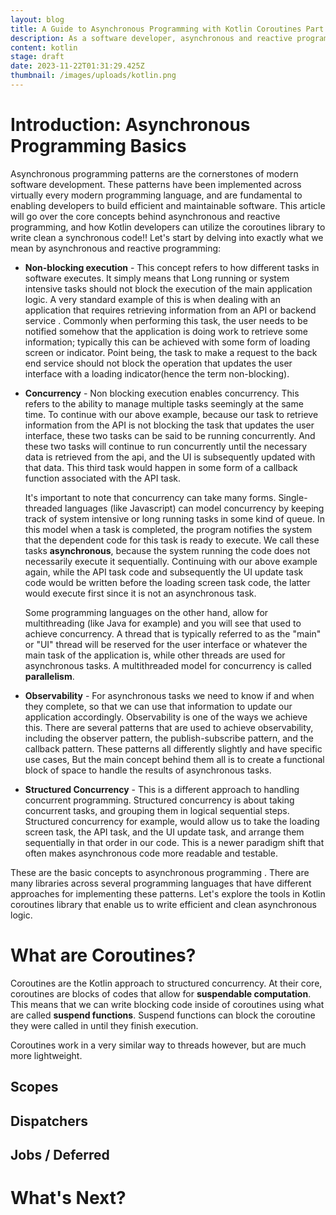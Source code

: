 ```yaml
---
layout: blog
title: A Guide to Asynchronous Programming with Kotlin Coroutines Part 1
description: As a software developer, asynchronous and reactive programming are cornerstones of building efficient applications. This blog post goes over the core concepts of asynchronous programming, and how the Kotlin Coroutines library provides us with tools to simplify asynchronous programming in our applications.
content: kotlin
stage: draft
date: 2023-11-22T01:31:29.425Z
thumbnail: /images/uploads/kotlin.png
---
```

# Introduction: Asynchronous Programming Basics 
Asynchronous programming patterns are the cornerstones of modern software development. These patterns have been implemented across  virtually every modern programming language, and are fundamental to enabling developers to build efficient and maintainable software. This article will go over the core concepts behind asynchronous and reactive programming, and how Kotlin developers can utilize the coroutines library to write clean a synchronous code!! Let's start by delving into exactly what we mean by asynchronous and reactive programming:

- **Non-blocking execution** - This concept refers to how different tasks in software executes. It simply means that Long running or system intensive tasks should not block the execution of the main application logic. A very standard example of this is when dealing with an application that requires retrieving information from an API or backend service . Commonly when performing this task, the user needs to be notified somehow that the application is doing work to retrieve some information; typically this can be achieved with some form of loading screen or indicator. Point being, the task to make a request to the back end service should not block the operation that updates the user interface with a loading indicator(hence the term non-blocking). 
- **Concurrency** - Non blocking execution enables concurrency. This refers to the ability to manage multiple tasks seemingly at the same time. To continue with our above example, because our task to retrieve information from the API is not blocking the task that updates the user interface, these two tasks can be said to be running concurrently. And these two tasks will continue to run concurrently until the necessary data is retrieved from the api, and the UI is subsequently updated with that data. This third task would happen in some form of a callback function associated with the API task.
	
	It's important to note that concurrency can take many forms. Single-threaded languages (like Javascript)  can model concurrency by keeping track of system intensive or long running tasks in some kind of queue. In this model when a task is completed, the program notifies the system that the dependent code for this task is ready to execute. We call these tasks **asynchronous**, because the system running the code does not necessarily execute it sequentially. Continuing with our above example again, while the API task code and subsequently the UI update task code would be written before the loading screen task code, the latter would execute first since it is not an asynchronous task.

	Some programming languages on the other hand, allow for multithreading (like Java for example) and you will see that used to achieve concurrency. A thread that is typically referred to as the "main" or "UI" thread will be reserved for the user interface or whatever the main task of the application is, while other threads are used for asynchronous tasks. A multithreaded model for concurrency is called **parallelism**. 
- **Observability** - For asynchronous tasks we need to know if and when they complete, so that we can use that information to update our application accordingly. Observability is one of the ways we achieve this. There are several patterns that are used to achieve observability, including the observer pattern, the publish-subscribe pattern, and the callback pattern. These patterns all differently slightly and have specific use cases, But the main concept behind them all is to create a functional block of space to handle the results of asynchronous tasks.
- **Structured Concurrency** - This is a different approach to handling concurrent programming. Structured concurrency is about taking concurrent tasks, and grouping them in logical sequential steps. Structured concurrency for example, would allow us to take the loading screen task, the API task, and the UI update task, and arrange them sequentially in that order in our code. This is a newer paradigm shift that often makes asynchronous code more readable and testable. 

These are the basic concepts to asynchronous programming . There are many libraries across several programming languages that have different approaches for implementing these patterns. Let's explore the tools in Kotlin coroutines library that enable us to write efficient and clean asynchronous logic.
# What are Coroutines?
Coroutines are the Kotlin approach to structured concurrency. At their core, coroutines are blocks of codes that allow for **suspendable computation**. This means that we can write blocking code inside of coroutines using what are called **suspend functions**. Suspend functions can block the coroutine they were called in until they finish execution.

Coroutines work in a very similar way to threads however, but are much more lightweight. 

## Scopes
## Dispatchers
## Jobs / Deferred 

# What's Next?